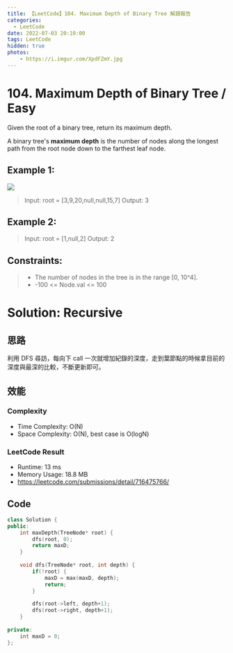 ```yaml
---
title: 【LeetCode】104. Maximum Depth of Binary Tree 解題報告
categories:
  - LeetCode
date: 2022-07-03 20:10:00
tags: LeetCode
hidden: true
photos:
    - https://i.imgur.com/XpdFZmY.jpg
---
```


# 104. Maximum Depth of Binary Tree / Easy

Given the root of a binary tree, return its maximum depth.

A binary tree's **maximum depth** is the number of nodes along the longest path from the root node down to the farthest leaf node.

<!-- more -->

## Example 1:
![](https://assets.leetcode.com/uploads/2020/11/26/tmp-tree.jpg)
> Input: root = [3,9,20,null,null,15,7]
> Output: 3

## Example 2:
> Input: root = [1,null,2]
> Output: 2

## Constraints:
> - The number of nodes in the tree is in the range [0, 10^4].
> - -100 <= Node.val <= 100

# Solution: Recursive

## 思路

利用 DFS 尋訪，每向下 call 一次就增加紀錄的深度，走到葉節點的時候拿目前的深度與最深的比較，不斷更新即可。

## 效能
### Complexity 
- Time Complexity: O(N)
- Space Complexity: O(N), best case is O(logN)

### LeetCode Result
- Runtime: 13 ms
- Memory Usage: 18.8 MB 
- https://leetcode.com/submissions/detail/716475766/

## Code 
```cpp
class Solution {
public:
    int maxDepth(TreeNode* root) {
        dfs(root, 0);
        return maxD;
    }
    
    void dfs(TreeNode* root, int depth) {
        if(!root) {
            maxD = max(maxD, depth);
            return;
        }
        
        dfs(root->left, depth+1);
        dfs(root->right, depth+1);
    }
    
private:
    int maxD = 0;
};
```